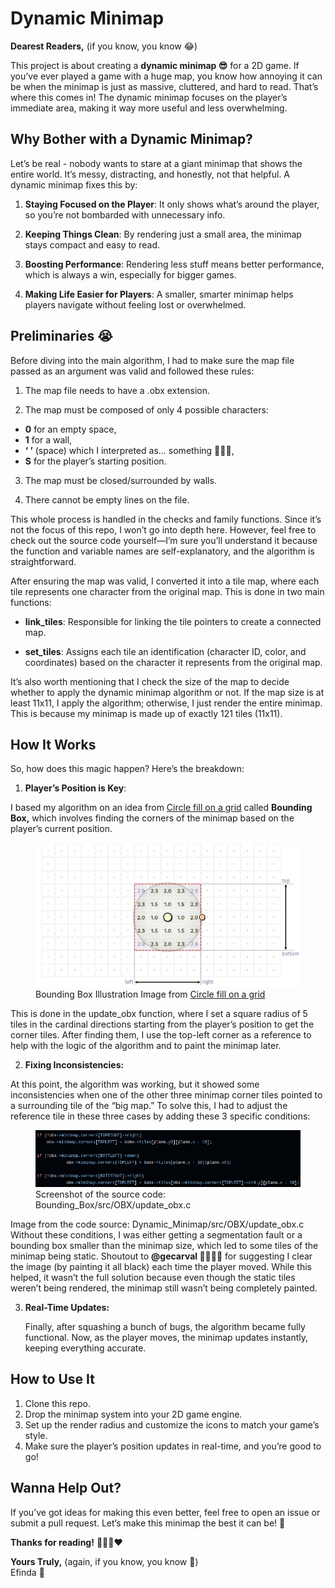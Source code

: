 # **Dynamic Minimap**

**Dearest Readers,** (if you know, you know 😂)

This project is about creating a **dynamic minimap 😎** for a 2D game. If you’ve ever played a game with a huge map, you know how annoying it can be when the minimap is just as massive, cluttered, and hard to read. That’s where this comes in\! The dynamic minimap focuses on the player’s immediate area, making it way more useful and less overwhelming.

## **Why Bother with a Dynamic Minimap?**

Let’s be real \- nobody wants to stare at a giant minimap that shows the entire world. It’s messy, distracting, and honestly, not that helpful. A dynamic minimap fixes this by:

1. **Staying Focused on the Player**: It only shows what’s around the player, so you’re not bombarded with unnecessary info.

2. **Keeping Things Clean**: By rendering just a small area, the minimap stays compact and easy to read.

3. **Boosting Performance**: Rendering less stuff means better performance, which is always a win, especially for bigger games.

4. **Making Life Easier for Players**: A smaller, smarter minimap helps players navigate without feeling lost or overwhelmed.

## **Preliminaries 😭**

Before diving into the main algorithm, I had to make sure the map file passed as an argument was valid and followed these rules:

1. The map file needs to have a .obx extension.

2. The map must be composed of only 4 possible characters:  
* **0** for an empty space,  
* **1** for a wall,  
* **‘ ’** (space) which I interpreted as… something 🤷🏿‍♂️,  
* **S** for the player’s starting position.

3. The map must be closed/surrounded by walls.

4. There cannot be empty lines on the file.

This whole process is handled in the checks and family functions. Since it’s not the focus of this repo, I won’t go into depth here. However, feel free to check out the source code yourself—I’m sure you’ll understand it because the function and variable names are self-explanatory, and the algorithm is straightforward.

After ensuring the map was valid, I converted it into a tile map, where each tile represents one character from the original map. This is done in two main functions:

* **link\_tiles**: Responsible for linking the tile pointers to create a connected map.

* **set\_tiles**: Assigns each tile an identification (character ID, color, and coordinates) based on the character it represents from the original map.

It’s also worth mentioning that I check the size of the map to decide whether to apply the dynamic minimap algorithm or not. If the map size is at least 11x11, I apply the algorithm; otherwise, I just render the entire minimap. This is because my minimap is made up of exactly 121 tiles (11x11).

## **How It Works**

So, how does this magic happen? Here’s the breakdown:

1. **Player’s Position is Key**:

I based my algorithm on an idea from [Circle fill on a grid](https://www.redblobgames.com/grids/circle-drawing/) called **Bounding Box,** which involves finding the corners of the minimap based on the player’s current position.

<p align="center">
  <figure>
    <img src="images/Bounding_Box.png" alt="Screenshot Bounding Box">
    <figcaption>
      Bounding Box Illustration Image from <a href="https://www.redblobgames.com/grids/circle-drawing/">Circle fill on a grid</a>
    </figcaption>
  </figure>
</p>


This is done in the update\_obx function, where I set a square radius of 5 tiles in the cardinal directions starting from the player’s position to get the corner tiles. After finding them, I use the top-left corner as a reference to help with the logic of the algorithm and to paint the minimap later.

2. **Fixing Inconsistencies:**

At this point, the algorithm was working, but it showed some inconsistencies when one of the other three minimap corner tiles pointed to a surrounding tile of the “big map.” To solve this, I had to adjust the reference tile in these three cases by adding these 3 specific conditions:  

<p align="center">
  <figure>
    <img src="images/Update_Checks.png" alt="Screenshot Update Checks">
    <figcaption>
      Screenshot of the source code: Bounding_Box/src/OBX/update_obx.c
    </figcaption>
  </figure>
</p>

Image from the code source: Dynamic\_Minimap/src/OBX/update\_obx.c  
	Without these conditions, I was either getting a segmentation fault or a bounding box smaller than the minimap size, which led to some tiles of the minimap being static. Shoutout to **@gecarval 🫱🏿‍🫲🏻** for suggesting I clear the image (by painting it all black) each time the player moved. While this helped, it wasn’t the full solution because even though the static tiles weren’t being rendered, the minimap still wasn’t being completely painted.

3. **Real-Time Updates:**

	Finally, after squashing a bunch of bugs, the algorithm became fully functional. Now, as the player moves, the minimap updates instantly, keeping everything accurate.

## **How to Use It**

1. Clone this repo.  
2. Drop the minimap system into your 2D game engine.  
3. Set up the render radius and customize the icons to match your game’s style.  
4. Make sure the player’s position updates in real-time, and you’re good to go\!

## **Wanna Help Out?**

If you’ve got ideas for making this even better, feel free to open an issue or submit a pull request. Let’s make this minimap the best it can be\! 🚀

**Thanks for reading\!** 👨🏿‍💻❤️

**Yours Truly,** (again, if you know, you know 🤣)  
Efinda 🫠